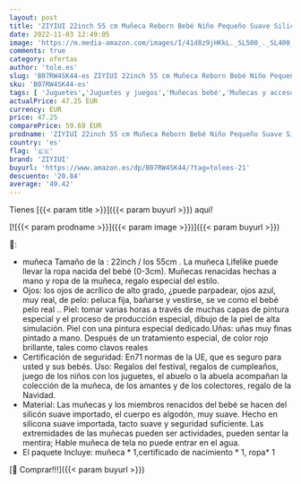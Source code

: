 ```yaml
---
layout: post
title: 'ZIYIUI 22inch 55 cm Muñeca Reborn Bebé Niño Pequeño Suave Silicona Vinilo Realista Reborn Baby Doll Niñas Juguetes Bebes Recien Nacidos Ojos Abiertos Recién Nacido Niño'
date: 2022-11-03 12:49:05
image: 'https://m.media-amazon.com/images/I/41d8z9jHKkL._SL500_._SL400_.jpg'
comments: true
category: ofertas
author: 'tole.es'
slug: 'B07RW4SK44-es ZIYIUI 22inch 55 cm Muñeca Reborn Bebé Niño Pequeño Suave...'
sku: 'B07RW4SK44-es'
tags: [ 'Juguetes','Juguetes y juegos','Muñecas bebé','Muñecas y accesorios','bebé','nacido','recién','ziyiui','🇪🇸', ]
actualPrice: 47.25 EUR
currency: EUR
price: 47.25
comparePrice: 59.69 EUR
prodname: 'ZIYIUI 22inch 55 cm Muñeca Reborn Bebé Niño Pequeño Suave Silicona Vinilo Realista Reborn Baby Doll Niñas Juguetes Bebes Recien Nacidos Ojos Abiertos Recién Nacido Niño'
country: 'es'
flag: '🇪🇸'
brand: 'ZIYIUI'
buyurl: 'https://www.amazon.es/dp/B07RW4SK44/?tag=tolees-21'
descuento: '20.84'
average: '49.42'
---
```


Tienes [{{< param title >}}]({{< param buyurl >}}) aqui!

[![{{< param prodname >}}]({{< param image >}})]({{< param buyurl >}})

🔎:

- muñeca Tamaño de la : 22inch / los 55cm . La muñeca Lifelike puede llevar la ropa nacida del bebé (0-3cm). Muñecas renacidas hechas a mano y ropa de la muñeca, regalo especial del estilo.
- Ojos: los ojos de acrílico de alto grado, ¿puede parpadear, ojos azul, muy real, de pelo: peluca fija, bañarse y vestirse, se ve como el bebé pelo real .. Piel: tomar varias horas a través de muchas capas de pintura especial y el proceso de producción especial, dibujo de la piel de alta simulación. Piel con una pintura especial dedicado.Uñas: uñas muy finas pintado a mano. Después de un tratamiento especial, de color rojo brillante, tales como clavos reales
- Certificación de seguridad: En71 normas de la UE, que es seguro para usted y sus bebés. Uso: Regalos del festival, regalos de cumpleaños, juego de los niños con los juguetes, el abuelo o la abuela acompañan la colección de la muñeca, de los amantes y de los colectores, regalo de la Navidad.
- Material: Las muñecas y los miembros renacidos del bebé se hacen del silicón suave importado, el cuerpo es algodón, muy suave. Hecho en silicona suave importada, tacto suave y seguridad suficiente. Las extremidades de las muñecas pueden ser actividades, pueden sentar la mentira; Hable muñeca de tela no puede entrar en el agua.
- El paquete Incluye: muñeca * 1,certificado de nacimiento * 1, ropa* 1

[🛒 Comprar!!!]({{< param buyurl >}})
